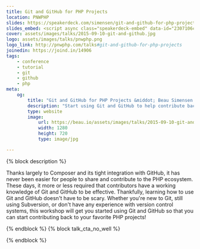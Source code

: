 ```yaml
---
title: Git and GitHub for PHP Projects
location: PNWPHP
slides: https://speakerdeck.com/simensen/git-and-github-for-php-projects-pnwphp-2015
slides_embed: <script async class="speakerdeck-embed" data-id="2307106c041941bb9bd8b8f6a40c9039" data-ratio="1.77777777777778" src="//speakerdeck.com/assets/embed.js"></script>
cover: assets/images/talks/2015-09-10-git-and-github.jpg
logo: assets/images/talks/pnwphp.png
logo_link: http://pnwphp.com/talks#git-and-github-for-php-projects
joinedin: https://joind.in/14906
tags:
    - conference
    - tutorial
    - git
    - github
    - php
meta:
    og:
        title: "Git and GitHub for PHP Projects &middot; Beau Simensen &middot; dflydev"
        description: "Start using Git and GitHub to help contribute back to your favorite PHP projects!"
        type: website
        image:
            url: https://beau.io/assets/images/talks/2015-09-10-git-and-github.jpg
            width: 1280
            height: 720
            type: image/jpg

---
```

{% block description %}

Thanks largely to Composer and its tight integration with GitHub, it has never been easier for people to share and contribute to the PHP ecosystem. These days, it more or less required that contributors have a working knowledge of Git and GitHub to be effective. Thankfully, learning how to use Git and GitHub doesn't have to be scary. Whether you're new to Git, still using Subversion, or don't have any experience with version control systems, this workshop will get you started using Git and GitHub so that you can start contributing back to your favorite PHP projects!

{% endblock %}
{% block talk_cta_no_well %}
<script src="https://app.convertkit.com/landing_pages/766.js?orient=horz&ref=beau.io-dpc-psr7"></script>
{% endblock  %}
